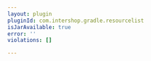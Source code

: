 ```yaml
---
layout: plugin
pluginId: com.intershop.gradle.resourcelist
isJarAvailable: true
error: ''
violations: []

---
```

